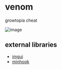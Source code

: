 # venom
growtopia cheat

![image](https://user-images.githubusercontent.com/73388513/224091639-1e98319f-3dc6-46cf-af2e-6dde8e230a7d.png)

## external libraries
* [imgui](https://github.com/ocornut/imgui)
* [minhook](https://github.com/TsudaKageyu/minhook)
